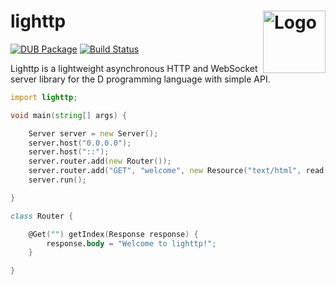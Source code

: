 lighttp
<img align="right" alt="Logo" width="100" src="https://i.imgur.com/kWWtW6I.png">
=======

[![DUB Package](https://img.shields.io/dub/v/lighttp.svg)](https://code.dlang.org/packages/lighttp)
[![Build Status](https://travis-ci.org/Kripth/lighttp.svg?branch=master)](https://travis-ci.org/Kripth/lighttp)

Lighttp is a lightweight asynchronous HTTP and WebSocket server library for the D programming language with simple API.

```d
import lighttp;

void main(string[] args) {

	Server server = new Server();
	server.host("0.0.0.0");
	server.host("::");
	server.router.add(new Router());
	server.router.add("GET", "welcome", new Resource("text/html", read("welcome.html")));
	server.run();

}

class Router {

	@Get("") getIndex(Response response) {
		response.body = "Welcome to lighttp!";
	}

}
```
